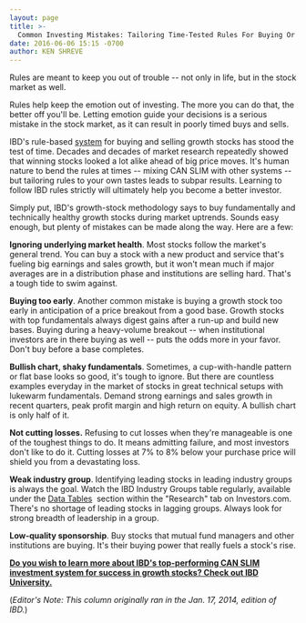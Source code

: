 ```yaml
---
layout: page
title: >-
  Common Investing Mistakes: Tailoring Time-Tested Rules For Buying Or Selling
date: 2016-06-06 15:15 -0700
author: KEN SHREVE
---
```





Rules are meant to keep you out of trouble -- not only in life, but in the stock market as well.


Rules help keep the emotion out of investing. The more you can do that, the better off you'll be. Letting emotion guide your decisions is a serious mistake in the stock market, as it can result in poorly timed buys and sells.


IBD's rule-based [system](http://education.investors.com/) for buying and selling growth stocks has stood the test of time. Decades and decades of market research repeatedly showed that winning stocks looked a lot alike ahead of big price moves. It's human nature to bend the rules at times -- mixing CAN SLIM with other systems -- but tailoring rules to your own tastes leads to subpar results. Learning to follow IBD rules strictly will ultimately help you become a better investor.


Simply put, IBD's growth-stock methodology says to buy fundamentally and technically healthy growth stocks during market uptrends. Sounds easy enough, but plenty of mistakes can be made along the way. Here are a few:


**Ignoring underlying market health**. Most stocks follow the market's general trend. You can buy a stock with a new product and service that's fueling big earnings and sales growth, but it won't mean much if major averages are in a distribution phase and institutions are selling hard. That's a tough tide to swim against.


**Buying too early**. Another common mistake is buying a growth stock too early in anticipation of a price breakout from a good base. Growth stocks with top fundamentals always digest gains after a run-up and build new bases. Buying during a heavy-volume breakout -- when institutional investors are in there buying as well -- puts the odds more in your favor. Don't buy before a base completes.


**Bullish chart, shaky fundamentals**. Sometimes, a cup-with-handle pattern or flat base looks so good, it's tough to ignore. But there are countless examples everyday in the market of stocks in great technical setups with lukewarm fundamentals. Demand strong earnings and sales growth in recent quarters, peak profit margin and high return on equity. A bullish chart is only half of it.


**Not cutting losses.** Refusing to cut losses when they're manageable is one of the toughest things to do. It means admitting failure, and most investors don't like to do it. Cutting losses at 7% to 8% below your purchase price will shield you from a devastating loss.


**Weak industry group**. Identifying leading stocks in leading industry groups is always the goal. Watch the IBD Industry Groups table regularly, available under the [Data Tables](https://www.investors.com/ibd-data-tables/)  section within the "Research" tab on Investors.com. There's no shortage of leading stocks in lagging groups. Always look for strong breadth of leadership in a group.


**Low-quality sponsorship**. Buy stocks that mutual fund managers and other institutions are buying. It's their buying power that really fuels a stock's rise.


**[Do you wish to learn more about IBD's top-performing CAN SLIM investment system for success in growth stocks? Check out IBD University.](http://education.investors.com/courselandingpage.aspx?id=735749&nav=IBDUCourse2)**


(*Editor's Note: This column originally ran in the Jan. 17, 2014, edition of IBD.*)




